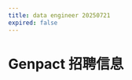 ```yaml
---
title: data engineer 20250721
expired: false
---
```


# Genpact 招聘信息

<JobPostingTable job-posting-json-path="genpact/data/data-engineer-20250721" />